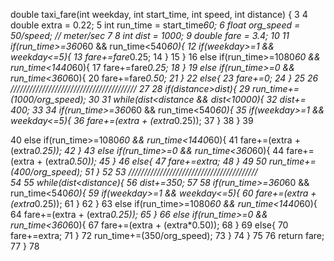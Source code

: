 double taxi_fare(int weekday, int start_time, int speed, int distance) {
3
4
    double extra = 0.22;
5
    int run_time = start_time*60;
6
    float org_speed = 50/speed; // meter/sec
7
8
    int dist = 1000;
9
    double fare = 3.4;
10
11
    if(run_time>=360*60 && run_time<540*60){
12
        if(weekday>=1 && weekday<=5){
13
            fare+=fare*0.25;
14
        }
15
    }
16
    else if(run_time>=1080*60 && run_time<1440*60){
17
        fare+=fare*0.25;
18
    }
19
    else if(run_time>=0 && run_time<360*60){
20
        fare+=fare*0.50;
21
    }
22
    else{
23
        fare+=0;
24
    }
25
26
////////////////////////////////////////
27
28
    if(distance>dist){
29
        run_time+= (1000/org_speed);
30
31
        while(dist<distance && dist<10000){
32
            dist+= 400;
33
34
            if(run_time>=360*60 && run_time<540*60){
35
        if(weekday>=1 && weekday<=5){
36
            fare+=(extra + (extra*0.25));
37
        }
38
            }
39
    
40
    else if(run_time>=1080*60 && run_time<1440*60){
41
        fare+=(extra + (extra*0.25));
42
    }
43
    else if(run_time>=0 && run_time<360*60){
44
        fare+=(extra + (extra*0.50));
45
    }
46
    else{
47
        fare+=extra;
48
    }
49
50
    run_time+=(400/org_speed);
51
        }
52
53
 /////////////////////////////////////////     
54
55
        while(dist<distance){
56
            dist+=350;
57
58
            if(run_time>=360*60 && run_time<540*60){
59
        if(weekday>=1 && weekday<=5){
60
            fare+=(extra + (extra*0.25));
61
        }
62
    }
63
    else if(run_time>=1080*60 && run_time<1440*60){
64
        fare+=(extra + (extra*0.25));
65
    }
66
    else if(run_time>=0 && run_time<360*60){
67
        fare+=(extra + (extra*0.50));
68
    }
69
    else{
70
        fare+=extra;
71
    }
72
    run_time+=(350/org_speed);
73
        }
74
    }
75
76
return fare;
77
}
78
